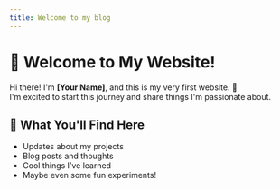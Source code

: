 ```yaml
---
title: Welcome to my blog
---
```

# 👋 Welcome to My Website!

Hi there! I'm **[Your Name]**, and this is my very first website. 🎉  
I'm excited to start this journey and share things I'm passionate about.

## 🚀 What You'll Find Here
- Updates about my projects  
- Blog posts and thoughts  
- Cool things I’ve learned  
- Maybe even some fun experiments!


